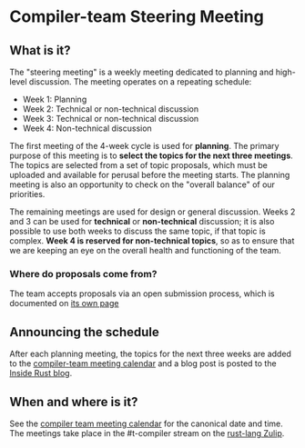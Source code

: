 # Compiler-team Steering Meeting

## What is it?

The "steering meeting" is a weekly meeting dedicated to planning and
high-level discussion. The meeting operates on a repeating schedule:

- Week 1: Planning
- Week 2: Technical or non-technical discussion
- Week 3: Technical or non-technical discussion
- Week 4: Non-technical discussion

The first meeting of the 4-week cycle is used for **planning**. The
primary purpose of this meeting is to **select the topics for the next
three meetings**. The topics are selected from a set of topic
proposals, which must be uploaded and available for perusal before the
meeting starts. The planning meeting is also an opportunity to check
on the "overall balance" of our priorities.

The remaining meetings are used for design or general discussion.
Weeks 2 and 3 can be used for **technical** or **non-technical**
discussion; it is also possible to use both weeks to discuss the same
topic, if that topic is complex. **Week 4 is reserved for
non-technical topics**, so as to ensure that we are keeping an eye on
the overall health and functioning of the team.

### Where do proposals come from?

The team accepts proposals via an open submission process,
which is documented on [its own page](steering-meeting/submit.md)

## Announcing the schedule

After each planning meeting, the topics for the next three weeks are
added to the [compiler-team meeting calendar][c] and a blog post is
posted to the [Inside Rust blog][ir].

## When and where is it?

See the [compiler team meeting calendar][c] for the canonical date and
time. The meetings take place in the #t-compiler stream on the
[rust-lang Zulip][z].

[c]: https://rust-lang.github.io/compiler-team/#meeting-calendar
[ir]: https://blog.rust-lang.org/inside-rust/
[z]: https://rust-lang.zulipchat.com

[rust-lang/rust#54818]: https://github.com/rust-lang/rust/issues/54818
[compiler-team website]: https://rust-lang.github.io/compiler-team/about/triage-meeting/
